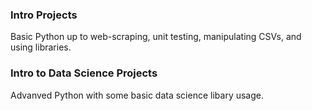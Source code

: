 ### Intro Projects
Basic Python up to web-scraping, unit testing, manipulating CSVs, and using libraries.

### Intro to Data Science Projects
Advanved Python with some basic data science libary usage.
